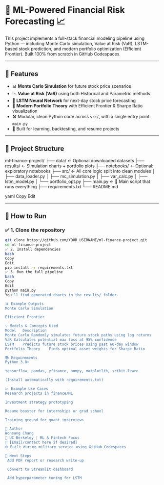 # 🧠 ML-Powered Financial Risk Forecasting 📈

This project implements a full-stack financial modeling pipeline using Python — including Monte Carlo simulation, Value at Risk (VaR), LSTM-based stock prediction, and modern portfolio optimization (Efficient Frontier). Built 100% from scratch in GitHub Codespaces.

---

## 📌 Features

- 📊 **Monte Carlo Simulation** for future stock price scenarios
- 📉 **Value at Risk (VaR)** using both Historical and Parametric methods
- 🤖 **LSTM Neural Network** for next-day stock price forecasting
- 💼 **Modern Portfolio Theory** with Efficient Frontier & Sharpe Ratio visualization
- 🛠 Modular, clean Python code across `src/`, with a single entry point: `main.py`
- 🧪 Built for learning, backtesting, and resume projects

---

## 📁 Project Structure

ml-finance-project/
├── data/ <- Optional downloaded datasets
├── results/ <- Simulation charts + portfolio plots
├── notebooks/ <- Optional: exploratory notebooks
├── src/ <- All core logic split into clean modules
│ ├── data_loader.py
│ ├── mc_simulation.py
│ ├── var_calc.py
│ ├── lstm_model.py
│ └── portfolio_opt.py
├── main.py <- 🔁 Main script that runs everything
├── requirements.txt
└── README.md

yaml
Copy
Edit

---

## 🚀 How to Run

### ✅ 1. Clone the repository

```bash
git clone https://github.com/YOUR_USERNAME/ml-finance-project.git
cd ml-finance-project
✅ 2. Install dependencies
bash
Copy
Edit
pip install -r requirements.txt
✅ 3. Run the full pipeline
bash
Copy
Edit
python main.py
You'll find generated charts in the results/ folder.

📊 Example Outputs
Monte Carlo Simulation

Efficient Frontier

💡 Models & Concepts Used
Model	Description
Monte Carlo	Randomly simulates future stock paths using log returns
VaR	Calculates potential max loss at 95% confidence
LSTM	Predicts future stock prices using past 60-day window
Portfolio Theory	Finds optimal asset weights for Sharpe Ratio

📚 Requirements
Python 3.8+

tensorflow, pandas, yfinance, numpy, matplotlib, scikit-learn

(Install automatically with requirements.txt)

📈 Example Use Cases
Research projects in finance/ML

Investment strategy prototyping

Resume booster for internships or grad school

Training ground for quant interviews

🧠 Author
Wonsang Chang
💼 UC Berkeley | ML & Fintech Focus
📧 [Email/contact here if desired]
🌐 Built during military service using GitHub Codespaces

🏁 Next Steps
 Add PDF report or research write-up

 Convert to Streamlit dashboard

 Add hyperparameter tuning for LSTM